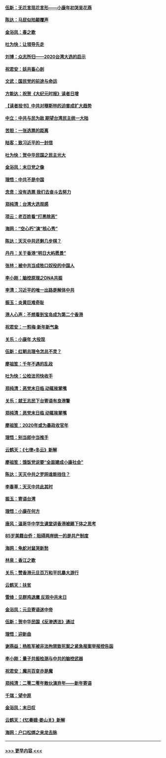 #### [伍新：无花言现花言形——小康年初哭吴花燕](../pages/nsc993/n11800044.md?t=01171733) 
#### [陈达：马屁似拍颠覆声](../pages/nsc993/n11800010.md?t=01171733) 
#### [金浴凤：春之歌](../pages/nsc993/n11797687.md?t=01171733) 
#### [吐为快：让领导先走](../pages/nsc993/n11797512.md?t=01171733) 
#### [刘博：众志所归——2020台湾大选的启示](../pages/nsc993/n11796878.md?t=01171733) 
#### [祝君安：妖共畜心剖](../pages/nsc993/n11794273.md?t=01171733) 
#### [文武：国民党的前途与命运](../pages/nsc993/n11794198.md?t=01171733) 
#### [方能达：祝贺《大纪元时报》读者日增](../pages/nsc993/n11793807.md?t=01171733) 
#### [【读者投书】中共对穆斯林的迫害成扩大趋势](../pages/nsc993/n11791371.md?t=01171733) 
#### [中立：中共与民为敌 期望台湾民主统一大陆](../pages/nsc993/n11790392.md?t=01171733) 
#### [苦胆：一张选票的距离](../pages/nsc993/n11788914.md?t=01171733) 
#### [陆客：致习近平的一封信](../pages/nsc993/n11788867.md?t=01171733) 
#### [吐为快：贺中华民国之民主光大](../pages/nsc993/n11788618.md?t=01171733) 
#### [金浴凤：末日党之像](../pages/nsc993/n11787475.md?t=01171733) 
#### [理悟：中共不是中国](../pages/nsc993/n11787463.md?t=01171733) 
#### [念贲：没有选票  我们去奋斗去努力](../pages/nsc993/n11787398.md?t=01171733) 
#### [郑纯清：台湾大选观感](../pages/nsc993/n11786210.md?t=01171733) 
#### [项云：老百姓看“打黑除恶”](../pages/nsc993/n11785398.md?t=01171733) 
#### [海网：“空心朽”演“核心秀”](../pages/nsc993/n11783874.md?t=01171733) 
#### [陈达：天灭中共还剩几步棋？](../pages/nsc993/n11783719.md?t=01171733) 
#### [丹丹：关于香港“明日大屿愿景”](../pages/nsc993/n11783273.md?t=01171733) 
#### [张林：被中共当成牲口奴役的中国人](../pages/nsc993/n11782397.md?t=01171733) 
#### [李小刚：脑控原理之DNA共振](../pages/nsc993/n11780962.md?t=01171733) 
#### [李清：习近平的唯一出路是解体中共](../pages/nsc993/n11780866.md?t=01171733) 
#### [振玉：炎黄巨难奇耻](../pages/nsc993/n11779632.md?t=01171733) 
#### [港人心声：不想看到宝岛成为第二个香港](../pages/nsc993/n11778817.md?t=01171733) 
#### [祝君安：一剪梅‧新年新气象](../pages/nsc993/n11776340.md?t=01171733) 
#### [关乐：小康年 大役现](../pages/nsc993/n11774213.md?t=01171733) 
#### [伍新：红朝总理令怎总不灵？](../pages/nsc993/n11770813.md?t=01171733) 
#### [廖祖笙：千年不遇的乱政](../pages/nsc993/n11770373.md?t=01171733) 
#### [吐为快：公检法司快收手](../pages/nsc993/n11770359.md?t=01171733) 
#### [郑纯清：恶党末日临 动辄挨掌嘴](../pages/nsc993/n11769912.md?t=01171733) 
#### [关乐：就王志民下台寄语有良港警](../pages/nsc993/n11769903.md?t=01171733) 
#### [郑纯清：恶党末日临 动辄挨掌嘴](../pages/nsc993/n11769356.md?t=01171733) 
#### [廖祖笙：2020年或为暴政收官年](../pages/nsc993/n11768216.md?t=01171733) 
#### [理悟：别当郎中当推手](../pages/nsc993/n11768243.md?t=01171733) 
#### [云鹤天：《七律▪冬云》新解](../pages/nsc993/n11768204.md?t=01171733) 
#### [廖祖笙：饿饭党说要“全面建成小康社会”](../pages/nsc993/n11767482.md?t=01171733) 
#### [陈达：天灭中共之罗网谁能挡住？](../pages/nsc993/n11767465.md?t=01171733) 
#### [李春草：天灭中共此其时](../pages/nsc993/n11767452.md?t=01171733) 
#### [振玉：寄语台湾](../pages/nsc993/n11767432.md?t=01171733) 
#### [理悟：小康在何方](../pages/nsc993/n11767394.md?t=01171733) 
#### [唐风：温哥华中学生课堂讲香港被踢下体之思考](../pages/nsc993/n11766848.md?t=01171733) 
#### [85岁美籍台侨：阻碍两岸统一的是共产制度](../pages/nsc993/n11765043.md?t=01171733) 
#### [海网：龟蛇对鼠哭新愁](../pages/nsc993/n11764895.md?t=01171733) 
#### [林泉：香江之歌](../pages/nsc993/n11764415.md?t=01171733) 
#### [关乐：赞香港元旦百万和平抗暴大游行](../pages/nsc993/n11764382.md?t=01171733) 
#### [云鹤天：扶贫](../pages/nsc993/n11764245.md?t=01171733) 
#### [雪绮：见群鸡退鹰  反观中共末日](../pages/nsc993/n11762112.md?t=01171733) 
#### [金浴凤：元旦寄语迷中帝](../pages/nsc993/n11761788.md?t=01171733) 
#### [伍新：贺中华民国《反渗透法》通过](../pages/nsc993/n11761994.md?t=01171733) 
#### [理悟：迎新曲](../pages/nsc993/n11761152.md?t=01171733) 
#### [谢燕益：杨胜军被非法拘禁致死案之紧急报案举报控告函](../pages/nsc993/n11756134.md?t=01171733) 
#### [李小刚：量子共振检测与中共的脑控武器](../pages/nsc993/n11754518.md?t=01171733) 
#### [祝君安：魔共百变亦是魔](../pages/nsc993/n11754469.md?t=01171733) 
#### [郑纯清：二零二零年散伙演弃年——新年寄语](../pages/nsc993/n11754195.md?t=01171733) 
#### [千瑞：望中原](../pages/nsc993/n11754159.md?t=01171733) 
#### [金浴凤：末日叹](../pages/nsc993/n11752359.md?t=01171733) 
#### [云鹤天：《忆秦娥‧娄山关》新解](../pages/nsc993/n11752348.md?t=01171733) 
#### [海网：户口松绑之来龙去脉](../pages/nsc993/n11752328.md?t=01171733) 

----
#### [ >>> 更早内容 <<< ](../indexes/nsc993-earlier.md)
